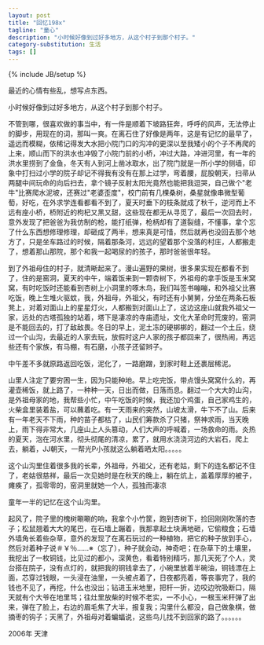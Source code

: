 ```yaml
---
layout: post
title: "回忆198x"
tagline: "童心"
description: "小时候好像到过好多地方，从这个村子到那个村子。"
category-substitution: 生活
tags: []
---
```

{% include JB/setup %}


最近的心情有些乱，想写点东西。

小时候好像到过好多地方，从这个村子到那个村子。 

不管到哪，很喜欢做的事当中，有一件是顺着下坡路狂奔，呼呼的风声，无法停止的脚步，用现在的词，那叫一爽。在离石住了好像是两年，这是有记忆的最早了，遥远而模糊，依稀记得发大水把小院门口的沟冲的更深以至我矮小的个子不再爬的上来，顺山而下的洪水也冲毁了小院门前的小桥，冲过大路，冲进河里，有一年的洪水里捞到了金鱼，冬天有人到河上凿冰取水，出了院门就是一所小学的侧墙，印象中打扫过小学的院子却记不得我有没有在那上过学，弯着腰，屁股朝天，扫帚从两腿中间玩命的向后扫去，拿个镜子反射太阳光竟然也能把我逗哭，自己做个"老牛"比赛爬水泥坡，还赛过"老婆歪度"，校门前有几棵桑树，桑星就像串微型葡萄，好吃，在外求学连看都看不到了，夏天时垂下的枝条就成了秋千，逆河而上不远有座小桥，桥附近的枸杞又黑又甜，这些现在都无从寻觅了，最后一次回去时，意外发现了把爸爸为我仿制的枪，能打纸弹，枪柄却有了道裂缝，不懂事，拿个忘了什么东西想修理修理，却砸成了两半，想来真是可惜，然后就再也没回去那个地方了，只是坐车路过的时候，隔着那条河，远远的望着那个没落的村庄，人都搬走了，想着那山那院，那个和我一起喝尿的的孩子，那时爸爸很年轻。 

到了外祖母住的村子，就清晰起来了。漫山遍野的果树，很多果实现在都看不到了，住的是窑洞，夏天的中午，端着饭来到一颗杏树下，外祖母的拿手饭是玉米窝窝，有时吃饭时还能看到杏树上小洞里的啄木鸟，我们叫签书嘣嘣，和外祖父比赛吃饭，晚上生堆火驱蚊，我，外祖母，外祖父，有时还有小舅舅，分坐在两条石板凳上，对着对面山上的星星灯火，人都搬到对面山上了，这边这座山就我外祖父一家，远处的古塔孤独的站着，塔下是凄凉的寺庙遗址，文化大革命时荒废的，窑洞是不能回去的，打了敌敌畏。冬日的早上，泥土冻的硬梆梆的，翻过一个土丘，绕过一个山沟，去最近的人家去玩，放假时这户人家的孩子都回来了，很热闹，再远些还有个家族，有马棚，有石磨，小孩子还留辫子。

中午差不多就原路返回吃饭，泥化了，一路磨蹭，到家时鞋上还裹层稀泥。

山里人注定了要穷困一生，因为只能种地。早上吃完饭，带点馒头窝窝什么的，再灌壶稀饭，就上路了，一种种一天，日出而做，日落而息。翻过一个大大的山沟，是外祖母家的地，我帮些小忙，中午吃饭的时候，我还加个鸡蛋，自己家鸡生的，火柴盒里装着盐，可以蘸着吃。有一天雨来的突然，山坡太滑，牛下不了山。后来有一年老天不下雨，种的苗子都枯了，山民们筹款杀了只猪，祭神求雨，当天晚上，雨下得非常大，几座山上人头篡动，人们大声的呼喊着，一场救命的雨。炎热的夏天，泡在河水里，彻头彻尾的清凉，累了，就用水浇浇河边的大岩石，爬上去，躺着，JJ朝天，一帮光P小孩就这么躺着晒太阳。。。。。

这个山沟里住着很多我的长辈，外祖母，外祖父，还有老姑，剩下的连名都记不住了，老姑很慈祥，最后一次见她时是在秋天的晚上，躺在炕上，盖着厚厚的被子，瘫痪了，孤零零的，窑洞里就她一个人，孤独而凄凉

童年一半的记忆在这个山沟里。

起风了，院子里的槐树唰唰的响，我拿个小竹筐，跑到杏树下，捡回刚刚吹落的杏子；松鼠翘着大大的尾巴，在石墙上蹦着，我那拿起土块满地砸，它偷粮食；石墙外墙角长着些杂草，意外的发现了在离石玩过的一种植物，把它的种子放到手心，然后对着种子说＃￥％……※（忘了），种子就会动，神奇吧；在杂草下的土壤里，我挖出了一枚铜钱，比见过的都小，深黄色，看着特别精巧，那几天死了个人，灵台搭在院子，没有点灯的，就把我的铜钱拿去了，小碗里放着半碗油，铜钱漂在上面，芯穿过钱眼，一头浸在油里，一头被点着了，日夜都亮着，等丧事完了，我的钱也不见了，再挖，什么也没出；钻进玉米地里，把杆一折，边咬边吮吸断口，隔天就有个大爷在地里骂；往灶里放柴的时候不老实，一不小心，一根玉米秆弹了出来，弹在了脸上，右边的眉毛焦了大半，报复我；沟里什么都没，自己做象棋，做摘枣的钩子；天黑了，外祖母对着蝙蝠说，这些鸟儿找不到回家的路了。。。。。。

2006年 天津